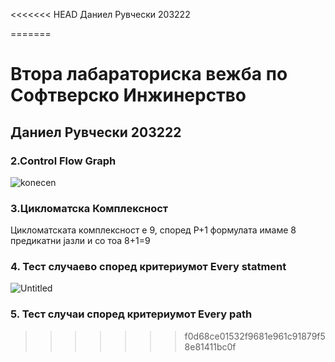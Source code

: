 <<<<<<< HEAD
Даниел Рувчески 203222

=======
# Втора лабараториска вежба по Софтверско Инжинерство

## Даниел Рувчески 203222

### **2.Control Flow Graph**


![konecen](https://user-images.githubusercontent.com/97626963/171032905-1a1185bf-9927-44db-bc03-631b76104115.png)



### 3.Цикломатска Комплексност

Цикломатската комплексност е 9, според Р+1 формулата имаме 8 предикатни јазли и со тоа 8+1=9

### 4. Тест случаево според критериумот Еvery statment  ###

![Untitled](https://user-images.githubusercontent.com/97626963/171032314-c6e95f0c-a5f8-4a77-92eb-1cc223920e04.png)


### 5. Тест случаи според критериумот Every path
>>>>>>> f0d68ce01532f9681e961c91879f58e81411bc0f
